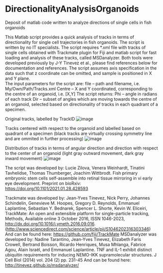 # DirectionalityAnalysisOrganoids
Deposit of matlab code written to analyze directions of single cells in fish organoids

This Matlab script provides a quick analysis of tracks in terms of directionality for single cell trajectories in fish organoids. The script is written by no IT specialists. 
The script requires *.xml file with tracks of single cells obtained with Trackmate plugin for Fiji and matlab script for fast loading and analysis of these tracks, called MSDanalyzer. Both tools were developed previously by J-Y Tinevez et al., please find references below for documentation and references. 
The script assumes axis specification in the data such that z coordinate can be omitted, and sample is positioned in X and Y plane.  
The input parameters for the script are:
file – path and filename, i.e. My/Own/Path/Tracks.xml
Centre – X and Y coordinated, corresponding to the centre of an organoid, i.e. [X,Y]
The script returns:
Phi – angle in radians of each track 
Dir – subset of angles which are moving towards the centre of an organoid, selected based on directionality of tracks in each quadrant of a specimen. 

Original tracks, labelled by TrackID
![image](https://user-images.githubusercontent.com/18525857/112373902-c07ed580-8ce1-11eb-8d40-c5b0b7b7368f.png)

Tracks centered with respect to the organoid and labelled based on quadrant of a specimen (black tracks are virtually crossing symmetry line and are ommited in further processing)
![image](https://user-images.githubusercontent.com/18525857/112373979-d8565980-8ce1-11eb-87bb-a6f111c4b5c2.png)

Distribution of tracks in terms of angular direction and direction with respect to the center of an organoid (light gray outward movement, dark gray inward movement)
![image](https://user-images.githubusercontent.com/18525857/112374012-e3a98500-8ce1-11eb-99e1-799c3589b924.png)

The script was developed by: 
Lucie Zilova, Venera Weinhardt, Tinatini Tavhelidse, Thomas Thumberger, Joachim Wittbrodt. Fish primary embryonic stem cells self-assemble into retinal tissue mirroring in vi early eye development. Preprint on bioRxiv: https://doi.org/10.1101/2021.01.28.428593 

Trackmate was developed by:
Jean-Yves Tinevez, Nick Perry, Johannes Schindelin, Genevieve M. Hoopes, Gregory D. Reynolds, Emmanuel Laplantine, Sebastian Y. Bednarek, Spencer L. Shorte, Kevin W. Eliceiri, TrackMate: An open and extensible platform for single-particle tracking, Methods, Available online 3 October 2016, ISSN 1046-2023, http://dx.doi.org/10.1016/j.ymeth.2016.09.016. (http://www.sciencedirect.com/science/article/pii/S1046202316303346)
And can be found here:
https://github.com/fiji/TrackMate
MSDanalyzer was developed by:
Nadine Tarantino, Jean-Yves Tinevez, Elizabeth Faris Crowell, Bertrand Boisson, Ricardo Henriques, Musa Mhlanga, Fabrice Agou, Alain Israël, and Emmanuel Laplantine. TNF and IL-1 exhibit distinct ubiquitin requirements for inducing NEMO-IKK supramolecular structures. J Cell Biol (2014) vol. 204 (2) pp. 231-45
And can be found here:
http://tinevez.github.io/msdanalyzer/
